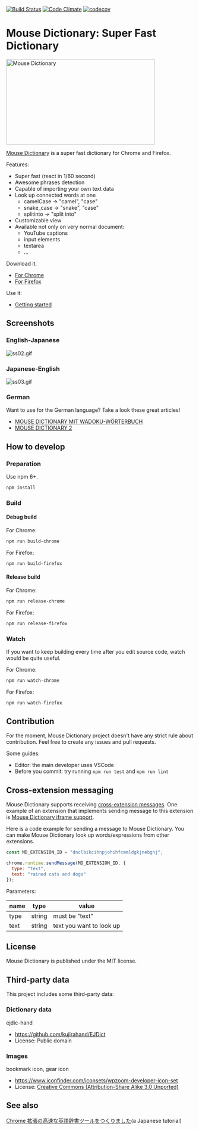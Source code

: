 [![Build Status](https://travis-ci.org/wtetsu/mouse-dictionary.svg?branch=master)](https://travis-ci.org/wtetsu/mouse-dictionary)
[![Code Climate](https://codeclimate.com/github/wtetsu/mouse-dictionary/badges/gpa.svg)](https://codeclimate.com/github/wtetsu/mouse-dictionary)
[![codecov](https://codecov.io/gh/wtetsu/mouse-dictionary/branch/master/graph/badge.svg)](https://codecov.io/gh/wtetsu/mouse-dictionary)

# Mouse Dictionary: Super Fast Dictionary

<img src="https://github.com/wtetsu/mouse-dictionary/blob/images/logo.png" title="Mouse Dictionary" width="400" height="229">

[Mouse Dictionary](https://mouse-dictionary.netlify.app/en/) is a super fast dictionary for Chrome and Firefox.

Features:
- Super fast (react in 1/60 second)
- Awesome phrases detection
- Capable of importing your own text data
- Look up connected words at one
  - camelCase -> "camel", "case"
  - snake_case -> "snake", "case"
  - splitinto  -> "split into"
- Customizable view
- Available not only on very normal document:
  - YouTube captions
  - input elements
  - textarea
  - ...

Download it.

- [For Chrome](https://chrome.google.com/webstore/detail/mouse-dictionary/dnclbikcihnpjohihfcmmldgkjnebgnj)
- [For Firefox](https://addons.mozilla.org/ja/firefox/addon/mousedictionary/)

Use it:

- [Getting started](https://github.com/wtetsu/mouse-dictionary/wiki/Getting-started)

## Screenshots

### English-Japanese

![ss02.gif](https://github.com/wtetsu/mouse-dictionary/blob/images/ss02.gif)

### Japanese-English

![ss03.gif](https://github.com/wtetsu/mouse-dictionary/blob/images/ss03.png)

### German

Want to use for the German language? Take a look these great articles!

- [MOUSE DICTIONARY MIT WADOKU-WÖRTERBUCH](https://informationjapanforschung.blogspot.com/2019/06/mouse-dictionary-mit-wadoku-worterbuch.html)
- [MOUSE DICTIONARY 2](https://informationjapanforschung.blogspot.com/2019/06/mouse-dictionary-2.html)

## How to develop

### Preparation

Use npm 6+.

```sh
npm install
```

### Build

#### Debug build
For Chrome:

```sh
npm run build-chrome
```

For Firefox:

```sh
npm run build-firefox
```


#### Release build

For Chrome:

```sh
npm run release-chrome
```

For Firefox:

```sh
npm run release-firefox
```

### Watch

If you want to keep building every time after you edit source code, watch would be quite useful.

For Chrome:

```sh
npm run watch-chrome
```

For Firefox:

```sh
npm run watch-firefox
```


## Contribution

For the moment, Mouse Dictionary project doesn't have any strict rule about contribution. Feel free to create any issues and pull requests.

Some guides:

* Editor: the main developer uses VSCode
* Before you commit: try running `npm run test` and `npm run lint`

## Cross-extension messaging

Mouse Dictionary supports receiving [cross-extension messages](https://developer.chrome.com/extensions/messaging). One example of an extension that implements sending message to this extension is [Mouse Dictionary iframe support](https://github.com/wtetsu/mouse-dictionary-iframe).

Here is a code example for sending a message to Mouse Dictionary. You can make Mouse Dictionary look up words/expressions from other extensions.

```js
const MD_EXTENSION_ID = "dnclbikcihnpjohihfcmmldgkjnebgnj";

chrome.runtime.sendMessage(MD_EXTENSION_ID, {
  type: "text",
  text: "rained cats and dogs"
});
```

Parameters:

| name | type   | value                    |
| ---- | ------ | ------------------------ |
| type | string | must be "text"           |
| text | string | text you want to look up |

## License

Mouse Dictionary is published under the MIT license.

## Third-party data

This project includes some third-party data:

### Dictionary data

ejdic-hand

- https://github.com/kujirahand/EJDict
- License: Public domain

### Images

bookmark icon, gear icon

- https://www.iconfinder.com/iconsets/wpzoom-developer-icon-set
- License: [Creative Commons (Attribution-Share Alike 3.0 Unported)](https://creativecommons.org/licenses/by-sa/3.0/)

## See also

[Chrome 拡張の高速な英語辞書ツールをつくりました](https://qiita.com/wtetsu/items/c43232c6c44918e977c9)(a Japanese tutorial)
